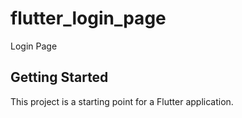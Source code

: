 # flutter_login_page

Login Page

## Getting Started

This project is a starting point for a Flutter application.

